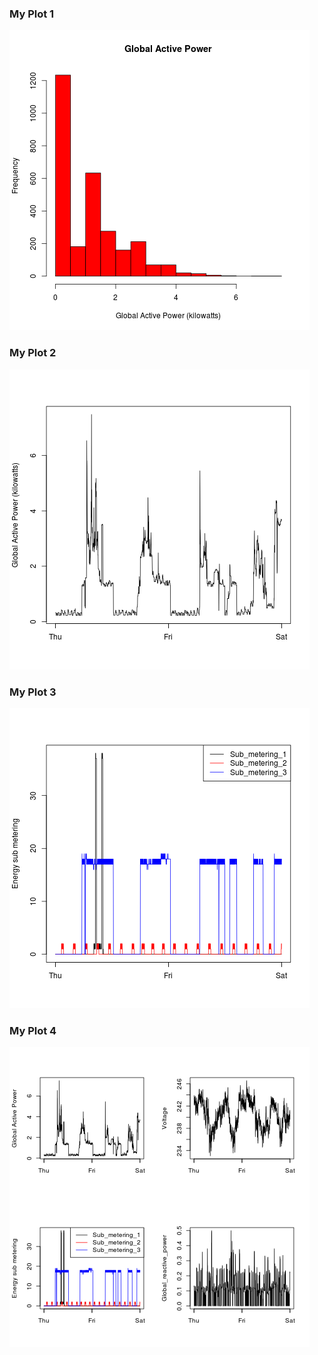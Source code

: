 ### My Plot 1


![plot1](plot1.png) 


### My Plot 2

![plot2](plot2.png) 


### My Plot 3

![plot3](plot3.png) 


### My Plot 4

![plot4](plot4.png) 
